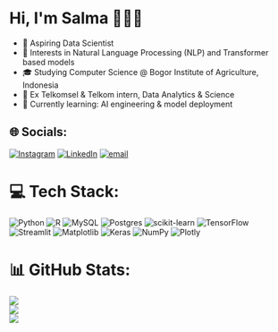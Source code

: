 # Hi, I'm Salma 🧚🏻‍♂️
- 🔮 Aspiring Data Scientist<br>
- 💬 Interests in Natural Language Processing (NLP) and Transformer based models<br>
- 🎓 Studying Computer Science @ Bogor Institute of Agriculture, Indonesia<br>
- 🗼 Ex Telkomsel & Telkom intern, Data Analytics & Science<br>
- 🌱 Currently learning: AI engineering & model deployment


## 🌐 Socials:
[![Instagram](https://img.shields.io/badge/Instagram-%23E4405F.svg?logo=Instagram&logoColor=white)](https://instagram.com/nyama22) [![LinkedIn](https://img.shields.io/badge/LinkedIn-%230077B5.svg?logo=linkedin&logoColor=white)](https://linkedin.com/in/salma-danuningrat) [![email](https://img.shields.io/badge/Email-D14836?logo=gmail&logoColor=white)](mailto:salma.danuningrat@gmail.com) 

# 💻 Tech Stack:
![Python](https://img.shields.io/badge/python-3670A0?style=for-the-badge&logo=python&logoColor=ffdd54) ![R](https://img.shields.io/badge/r-%23276DC3.svg?style=for-the-badge&logo=r&logoColor=white) ![MySQL](https://img.shields.io/badge/mysql-4479A1.svg?style=for-the-badge&logo=mysql&logoColor=white) ![Postgres](https://img.shields.io/badge/postgres-%23316192.svg?style=for-the-badge&logo=postgresql&logoColor=white) ![scikit-learn](https://img.shields.io/badge/scikit--learn-%23F7931E.svg?style=for-the-badge&logo=scikit-learn&logoColor=white) ![TensorFlow](https://img.shields.io/badge/TensorFlow-%23FF6F00.svg?style=for-the-badge&logo=TensorFlow&logoColor=white) ![Streamlit](https://img.shields.io/badge/Streamlit-%23FE4B4B.svg?style=for-the-badge&logo=streamlit&logoColor=white) ![Matplotlib](https://img.shields.io/badge/Matplotlib-%23ffffff.svg?style=for-the-badge&logo=Matplotlib&logoColor=black) ![Keras](https://img.shields.io/badge/Keras-%23D00000.svg?style=for-the-badge&logo=Keras&logoColor=white) ![NumPy](https://img.shields.io/badge/numpy-%23013243.svg?style=for-the-badge&logo=numpy&logoColor=white) ![Plotly](https://img.shields.io/badge/Plotly-%233F4F75.svg?style=for-the-badge&logo=plotly&logoColor=white)
# 📊 GitHub Stats:
![](https://github-readme-stats.vercel.app/api?username=salmadanu&theme=dark&hide_border=false&include_all_commits=false&count_private=false)<br/>
![](https://nirzak-streak-stats.vercel.app/?user=salmadanu&theme=dark&hide_border=false)<br/>
![](https://github-readme-stats.vercel.app/api/top-langs/?username=salmadanu&theme=dark&hide_border=false&include_all_commits=false&count_private=false&layout=compact)

<!-- Proudly created with GPRM ( https://gprm.itsvg.in ) -->
